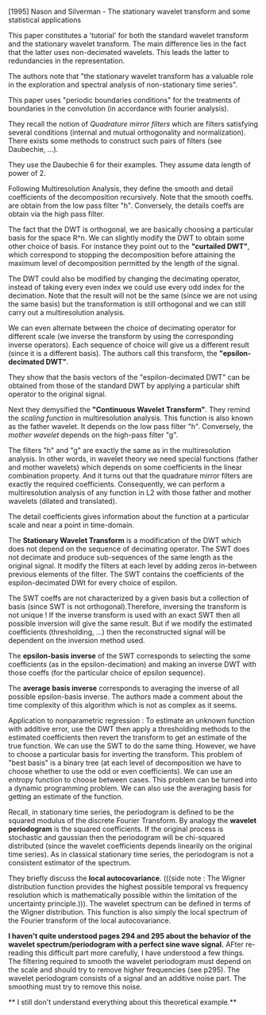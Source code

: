 [1995] Nason and Silverman - The stationary wavelet transform and some statistical applications

This paper constitutes a 'tutorial' for both the standard wavelet transform and the stationary wavelet transform. 
The main difference lies in the fact that the latter uses non-decimated wavelets.
This leads the latter to redundancies in the representation.

The authors note that "the stationary wavelet transform has a valuable role in the exploration and spectral analysis of non-stationary time series".

This paper uses "periodic boundaries conditions" for the treatments of boundaries in the convolution (in accordance with fourier analysis).

They recall the notion of *Quadrature mirror filters* which are filters satisfying several conditions (internal and mutual orthogonality and normalization).
There exists some methods to construct such pairs of filters (see Daubechie, ...).

They use the Daubechie 6 for their examples.
They assume data length of power of 2.

Following Multiresolution Analysis, they define the smooth and detail coefficients of the decomposition recursively. Note that the smooth coeffs. are obtain from the low pass filter "h". Conversely, the details coeffs are obtain via the high pass filter.

The fact that the DWT is orthogonal, we are basically choosing a particular basis for the space R^n.
We can slightly modify the DWT to obtain some other choice of basis. For instance they point out to the **"curtailed DWT"**, which correspond to stopping the decomposition before attaining the maximum level of decomposition permitted by the length of the signal. 

The DWT could also be modified by changing the decimating operator, instead of taking every even index we could use every odd index for the decimation. Note that the result will not be the same (since we are not using the same basis) but the transformation is still orthogonal and we can still carry out a multiresolution analysis.

We can even alternate between the choice of decimating operator for different scale (we inverse the transform by using the corresponding inverse operators). Each sequence of choice will give us a different result (since it is a different basis). The authors call this transform, the **"epsilon-decimated DWT"**.

They show that the basis vectors of the "espilon-decimated DWT" can be obtained from those of the standard DWT by applying a particular shift operator to the original signal.

Next they demysified the **"Continuous Wavelet Transform"**.
They remind the *scaling function* in multiresolution analysis. This function is also known as the father wavelet. It depends on the low pass filter "h".
Conversely, the *mother wavelet* depends on the high-pass filter "g".

The filters "h" and "g" are exactly the same as in the multiresolution analysis. In other words, in wavelet theory we need special functions (father and mother wavelets) which depends on some coefficients in the linear combination property. And it turns out that the quadrature mirror filters are exactly the required coefficients. Consequently, we can perform a multiresolution analysis of any function in L2 with those father and mother wavelets (dilated and translated).

The detail coefficients gives information about the function at a particular scale and near a point in time-domain.

The **Stationary Wavelet Transform** is a modification of the DWT which does not depend on the sequence of decimating operator. The SWT does not decimate and produce sub-sequences of the same length as the original signal. It modify the filters at each level by adding zeros in-between previous elements of the filter. The SWT contains the coefficients of the espilon-decimated DWt for every choice of espilon. 

The SWT coeffs are not characterized by a given basis but a collection of basis (since SWT is not orthogonal).Therefore, inversing the transform is not unique ! If the inverse transform is used with an exact SWT then all possible inversion will give the same result. But if we modify the estimated coefficients (thresholding, ...) then the reconstructed signal will be dependent on the inversion method used. 

The **epsilon-basis inverse** of the SWT corresponds to selecting the some coefficients (as in the epsilon-decimation) and making an inverse DWT with those coeffs (for the particular choice of epsilon sequence).

The **average basis inverse** corresponds to averaging the inverse of all possible epsilon-basis inverse. The authors made a comment about the time complexity of this algorithm which is not as complex as it seems. 

Application to nonparametric regression : 
To estimate an unknown function with additive error, use the DWT then apply a thresholding methods to the estimated coefficients then revert the transform to get an estimate of the true function. 
We can use the SWT to do the same thing. However, we have to choose a particular basis for inverting the transform. This problem of "best basis" is a binary tree (at each level of decomposition we have to choose whether to use the odd or even coefficients). We can use an entropy function to choose between cases. This problem can be turned into a dynamic programming problem. 
We can also use the averaging basis for getting an estimate of the function.

Recall, in stationary time series, the periodogram is defined to be the squared modulus of the discrete Fourier Transform. By analogy the **wavelet periodogram** is the squared coefficients.
If the original process is stochastic and gaussian then the periodogram will be chi-squared distributed (since the wavelet coefficients depends linearily on the original time series). As in classical stationary time series, the periodogram is not a consistent estimator of the spectrum. 

They briefly discuss the **local autocovariance**.
(((side note : The Wigner distribution function provides the highest possible temporal vs frequency resolution which is mathematically possible within the limitation of the uncertainty principle.))). The wavelet spectrum can be defined in terms of the Wigner distribution. This function is also simply the local spectrum of the Fourier transform of the local autocovariance. 

**I haven't quite understood pages 294 and 295 about the behavior of the wavelet spectrum/periodogram with a perfect sine wave signal.**
AFter re-reading this difficult part more carefully, I have understood a few things. 
The filtering required to smooth the wavelet periodogram must depend on the scale and should try to remove higher frequencies (see p295).
The wavelet periodogram consists of a signal and an additive noise part. The smoothing must try to remove this noise. 
 
 ** I still don't understand everything about this theoretical example.**

